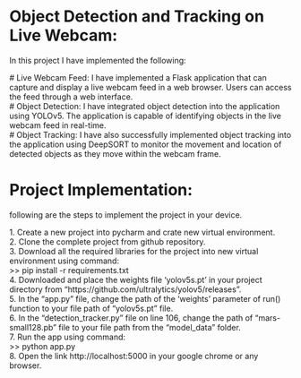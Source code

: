 # Object Detection and Tracking on Live Webcam:
<div>
  In this project I have implemented the following:
  <p>
    # Live Webcam Feed: I have implemented a Flask application that can capture and display a live webcam feed in a web browser. Users can access the feed through a web interface. <br>
    # Object Detection: I have integrated object detection into the application using YOLOv5. The application is capable of identifying objects in the live webcam feed in real-time.  <br>
    # Object Tracking: I have also successfully implemented object tracking into the application using DeepSORT to monitor the movement and location of detected objects as they move within the webcam frame.  <br>
  </p>
</div>

# Project Implementation:
<div>
  following are the steps to implement the project in your device. <br>
  <p>
    1.	Create a new project into pycharm and crate new virtual environment. <br>
    2.	Clone the complete project from github repository.  <br>
    3.	Download all the required libraries for the project into new virtual environment using command:  <br>
    >> pip install -r requirements.txt  <br>
    4.	Downloaded and place the weights file ‘yolov5s.pt’ in your project directory from “https://github.com/ultralytics/yolov5/releases”.  <br>
    5.	In the “app.py” file, change the path of the ‘weights’ parameter of run() function to your file path of “yolov5s.pt” file.  <br>
    6.	In the “detection_tracker.py” file on line 106, change the path of “mars-small128.pb” file to your file path from the “model_data” folder.  <br>
    7.	Run the app using command:  <br>
    >> python app.py   <br>
    8.	Open the link http://localhost:5000 in your google chrome or any browser.  <br>
  </p>
</div>
